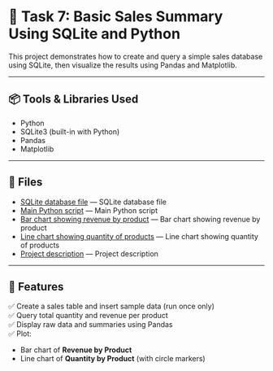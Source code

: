 # 🛒 Task 7: Basic Sales Summary Using SQLite and Python

This project demonstrates how to create and query a simple sales database using SQLite, then visualize the results using Pandas and Matplotlib.

---

## 📦 Tools & Libraries Used

- Python
- SQLite3 (built-in with Python)
- Pandas
- Matplotlib

---

## 📁 Files

- [SQLite database file](task7_sales_data.db) — SQLite database file
- [Main Python script](task7.py) — Main Python script
- [Bar chart showing revenue by product](sales_chart.png) — Bar chart showing revenue by product
- [Line chart showing quantity of products](sales_chart3.png) — Line chart showing quantity of products
- [Project description](README.md) — Project description

---

## 🔧 Features

✅ Create a sales table and insert sample data (run once only)  
✅ Query total quantity and revenue per product  
✅ Display raw data and summaries using Pandas  
✅ Plot:

- Bar chart of **Revenue by Product**
- Line chart of **Quantity by Product** (with circle markers)
